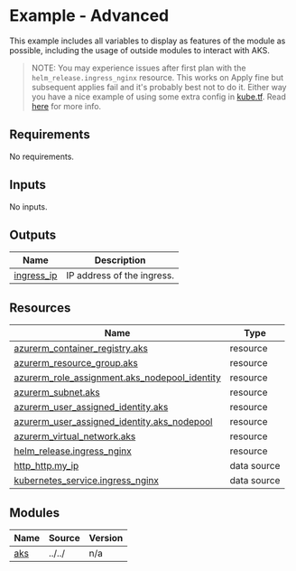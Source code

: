 # Example - Advanced

This example includes all variables to display as features of the module as possible, including the usage of outside modules to interact with AKS.

> NOTE: You may experience issues after first plan with the `helm_release.ingress_nginx` resource. This works on Apply fine but subsequent applies fail and it's probably best not to do it. Either way you have a nice example of using some extra config in [kube.tf](./kube.tf). Read [here](https://registry.terraform.io/providers/hashicorp/kubernetes/latest/docs#stacking-with-managed-kubernetes-cluster-resources) for more info.

<!-- BEGIN_TF_DOCS -->
## Requirements

No requirements.

## Inputs

No inputs.

## Outputs

| Name | Description |
|------|-------------|
| <a name="output_ingress_ip"></a> [ingress\_ip](#output\_ingress\_ip) | IP address of the ingress. |

## Resources

| Name | Type |
|------|------|
| [azurerm_container_registry.aks](https://registry.terraform.io/providers/hashicorp/azurerm/latest/docs/resources/container_registry) | resource |
| [azurerm_resource_group.aks](https://registry.terraform.io/providers/hashicorp/azurerm/latest/docs/resources/resource_group) | resource |
| [azurerm_role_assignment.aks_nodepool_identity](https://registry.terraform.io/providers/hashicorp/azurerm/latest/docs/resources/role_assignment) | resource |
| [azurerm_subnet.aks](https://registry.terraform.io/providers/hashicorp/azurerm/latest/docs/resources/subnet) | resource |
| [azurerm_user_assigned_identity.aks](https://registry.terraform.io/providers/hashicorp/azurerm/latest/docs/resources/user_assigned_identity) | resource |
| [azurerm_user_assigned_identity.aks_nodepool](https://registry.terraform.io/providers/hashicorp/azurerm/latest/docs/resources/user_assigned_identity) | resource |
| [azurerm_virtual_network.aks](https://registry.terraform.io/providers/hashicorp/azurerm/latest/docs/resources/virtual_network) | resource |
| [helm_release.ingress_nginx](https://registry.terraform.io/providers/hashicorp/helm/latest/docs/resources/release) | resource |
| [http_http.my_ip](https://registry.terraform.io/providers/hashicorp/http/latest/docs/data-sources/http) | data source |
| [kubernetes_service.ingress_nginx](https://registry.terraform.io/providers/hashicorp/kubernetes/latest/docs/data-sources/service) | data source |

## Modules

| Name | Source | Version |
|------|--------|---------|
| <a name="module_aks"></a> [aks](#module\_aks) | ../../ | n/a |
<!-- END_TF_DOCS -->
